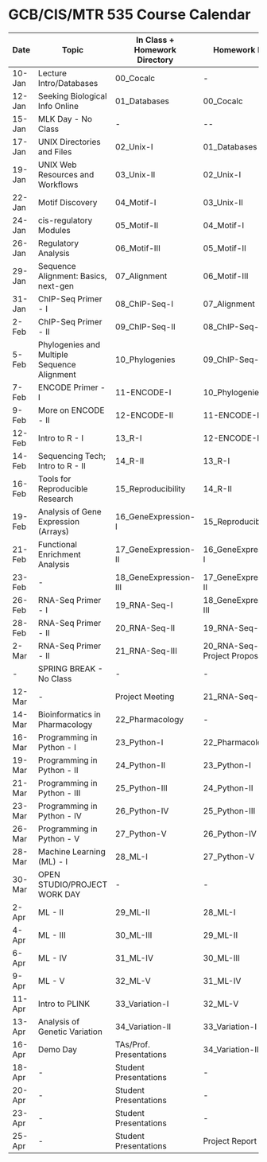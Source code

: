 # GCB/CIS/MTR 535 Course Calendar

| Date   	| Topic                                       	| In Class + Homework Directory    	| Homework Due          	|
|--------	|---------------------------------------------	|----------------------------------	|-----------------------	|
| 10-Jan 	| Lecture Intro/Databases                     	| 00_Cocalc                     	  | -                     	|
| 12-Jan 	| Seeking Biological Info Online              	| 01_Databases                     	| 00_Cocalc             	|
| 15-Jan 	| MLK Day - No Class                          	| -                                	| --                    	|
| 17-Jan 	| UNIX Directories and Files                  	| 02_Unix-I                        	| 01_Databases   	        |
| 19-Jan 	| UNIX Web Resources and Workflows            	| 03_Unix-II                       	| 02_Unix-I             	|
| 22-Jan 	| Motif Discovery                             	| 04_Motif-I                       	| 03_Unix-II            	|
| 24-Jan 	| cis-regulatory Modules                      	| 05_Motif-II                      	| 04_Motif-I            	|
| 26-Jan 	| Regulatory Analysis                         	| 06_Motif-III                     	| 05_Motif-II           	|
| 29-Jan 	| Sequence Alignment: Basics, next-gen        	| 07_Alignment                     	| 06_Motif-III          	|
| 31-Jan  	| ChIP-Seq Primer - I                         	| 08_ChIP-Seq-I                  	| 07_Alignment          	|
| 2-Feb  	| ChIP-Seq Primer - II                        	| 09_ChIP-Seq-II                   	| 08_ChIP-Seq-I         	|
| 5-Feb  	| Phylogenies and Multiple Sequence Alignment 	| 10_Phylogenies                   	| 09_ChIP-Seq-II        	|
| 7-Feb  	| ENCODE Primer - I                           	| 11-ENCODE-I                      	| 10_Phylogenies        	|
| 9-Feb 	| More on ENCODE - II                         	| 12-ENCODE-II                     	| 11-ENCODE-I           	|
| 12-Feb 	| Intro to R - I                              	| 13_R-I                           	| 12-ENCODE-II          	|
| 14-Feb 	| Sequencing Tech; Intro to R - II            	| 14_R-II                          	| 13_R-I                	|
| 16-Feb 	| Tools for Reproducible Research             	| 15_Reproducibility               	| 14_R-II               	|
| 19-Feb 	| Analysis of Gene Expression (Arrays)        	| 16_GeneExpression-I              	| 15_Reproducibility    	|
| 21-Feb 	| Functional Enrichment Analysis              	| 17_GeneExpression-II             	| 16_GeneExpression-I   	|
| 23-Feb 	| -                                           	| 18_GeneExpression-III            	| 17_GeneExpression-II  	|
| 26-Feb 	| RNA-Seq Primer - I                          	| 19_RNA-Seq-I                     	| 18_GeneExpression-III 	|
| 28-Feb  	| RNA-Seq Primer - II                         	| 20_RNA-Seq-II                  	| 19_RNA-Seq-I          	|
| 2-Mar  	| RNA-Seq Primer - II                         	| 21_RNA-Seq-III                   	| 20_RNA-Seq-II; Project Proposal         	|
| -      	| SPRING BREAK - No Class                     	| -                                	| -                     	|
| 12-Mar 	| -                                           	| Project Meeting                  	| 21_RNA-Seq-III        	|
| 14-Mar 	| Bioinformatics in Pharmacology              	| 22_Pharmacology                  	| -                      	|
| 16-Mar 	| Programming in Python - I                   	| 23_Python-I                      	| 22_Pharmacology       	|
| 19-Mar 	| Programming in Python - II                  	| 24_Python-II                     	| 23_Python-I           	|
| 21-Mar 	| Programming in Python - III                 	| 25_Python-III                    	| 24_Python-II          	|
| 23-Mar 	| Programming in Python - IV                  	| 26_Python-IV                     	| 25_Python-III         	|
| 26-Mar 	| Programming in Python - V                   	| 27_Python-V                      	| 26_Python-IV          	|
| 28-Mar 	| Machine Learning (ML) - I                   	| 28_ML-I                          	| 27_Python-V           	|
| 30-Mar 	| OPEN STUDIO/PROJECT WORK DAY                	| -                                	| -                       	|
| 2-Apr  	| ML - II                                     	| 29_ML-II                         	| 28_ML-I                  	|
| 4-Apr  	| ML - III                                  	| 30_ML-III                        	| 29_ML-II                 	|
| 6-Apr  	| ML - IV                                    	| 31_ML-IV                         	| 30_ML-III              	|
| 9-Apr 	| ML - V                                     	| 32_ML-V                          	| 31_ML-IV               	|
| 11-Apr 	| Intro to PLINK                               	| 33_Variation-I                   	| 32_ML-V                	|
| 13-Apr 	| Analysis of Genetic Variation               	| 34_Variation-II                  	| 33_Variation-I        	|
| 16-Apr 	| Demo Day                                     	| TAs/Prof. Presentations          	| 34_Variation-II       	|
| 18-Apr 	| -                                           	| Student Presentations            	| -                     	|
| 20-Apr 	| -                                           	| Student Presentations            	| -                     	|
| 23-Apr 	| -                                           	| Student Presentations            	| -                     	|
| 25-Apr 	| -                                           	| Student Presentations            	| Project Report Due    	|

